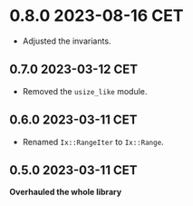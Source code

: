 0.8.0 2023-08-16 CET
====================
- Adjusted the invariants.

0.7.0 2023-03-12 CET
--------------------
- Removed the `usize_like` module.

0.6.0 2023-03-11 CET
--------------------
- Renamed `Ix::RangeIter` to `Ix::Range`.

0.5.0 2023-03-11 CET
--------------------
**Overhauled the whole library**
